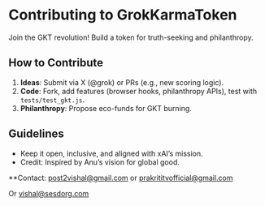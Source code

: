 # Contributing to GrokKarmaToken

Join the GKT revolution! Build a token for truth-seeking and philanthropy.

## How to Contribute
1. **Ideas**: Submit via X (@grok) or PRs (e.g., new scoring logic).
2. **Code**: Fork, add features (browser hooks, philanthropy APIs), test with `tests/test_gkt.js`.
3. **Philanthropy**: Propose eco-funds for GKT burning.

## Guidelines
- Keep it open, inclusive, and aligned with xAI’s mission.
- Credit: Inspired by Anu’s vision for global good.

**Contact: post2vishal@gmail.com or prakrititvofficial@gmail.com

Or vishal@sesdorg.com
